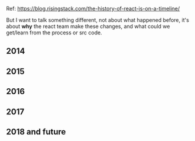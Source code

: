 Ref: https://blog.risingstack.com/the-history-of-react-js-on-a-timeline/

But I want to talk something different, not about what happened before, it's about
**why** the react team make these changes, and what could we get/learn from the process or src code.

## 2014

## 2015

## 2016

## 2017

## 2018 and future


